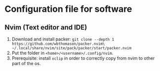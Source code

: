 # Configuration file for software

## Nvim (Text editor and IDE)
1. Download and install packer: ``` git clone --depth 1 https://github.com/wbthomason/packer.nvim\
 ~/.local/share/nvim/site/pack/packer/start/packer.nvim ```
1. Put the folder in `<home>/<username>/.config/nvim`.
1. Prerequisite: install `xclip` in order to correctly copy from nvim to other part of the os.

